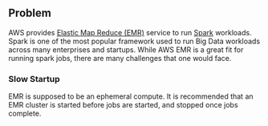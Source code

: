 ## Problem

AWS provides [Elastic Map Reduce (EMR)](https://aws.amazon.com/emr/) service to run
[Spark](https://spark.apache.org/) workloads. Spark is one of the most popular framework
used to run Big Data workloads across many enterprises and startups. While AWS EMR is
a great fit for running spark jobs, there are many challenges that one would face.

### Slow Startup
EMR is supposed to be an ephemeral compute. It is recommended that an EMR cluster is
started before jobs are started, and stopped once jobs complete. 
